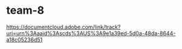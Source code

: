 # team-8
https://documentcloud.adobe.com/link/track?uri=urn%3Aaaid%3Ascds%3AUS%3A9e1a39ed-5d0a-48da-8644-a18c05236d51
